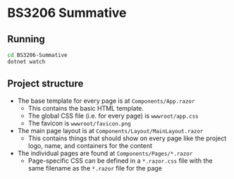# BS3206 Summative

## Running

```bash
cd BS3206-Summative
dotnet watch
```

## Project structure

- The base template for every page is at `Components/App.razor`
    - This contains the basic HTML template.
    - The global CSS file (i.e. for every page) is `wwwroot/app.css`
    - The favicon is `wwwroot/favicon.png`
- The main page layout is at `Components/Layout/MainLayout.razor`
    - This contains things that should show on every page like the project logo, name, and containers for the content
- The individual pages are found at `Components/Pages/*.razor`
    - Page-specific CSS can be defined in a `*.razor.css` file with the same filename as the `*.razor` file for the page
